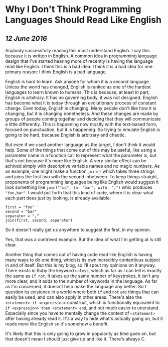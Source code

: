 Why I Don't Think Programming Languages Should Read Like English
================================================================

*12 June 2016*
--------------

Anybody successfully reading this must understand English.
I say this because it is written in English.
A common idea in programming language design that I've started hearing more of recently is having the language read like English.
I think this is a bad idea.
I think it is a bad idea for one primary reason: I think English is a bad language.

English is hard to learn.
Ask anyone for whom it is a second language.
Unless the world has changed, English is ranked as one of the hardest languages to learn known to humans.
This is because, at least in part, English is arbitrary.
It has no governing body, it was not designed.
English has become what it is today through an evolutionary process of constant change.
Even today, English is changing.
Many people don't like how it is changing, but it is changing nonetheless.
And these changes are made by groups of people coming together and deciding that they will communicate a little differently.
This is happening now mostly with the text-based form, focused on punctuation, but it is happening.
So trying to emulate English is going to be hard, because English is arbitrary and chaotic.

But even if we used another language as the target, I don't think it would help.
Some of the things that come out of this may be useful, like using a parameter name in a function call to represent what the parameter is, but that's not because it's more like English.
A very similar effect can be achived simply with descriptive variable names and no magic numbers.
As an example, one might make a function `join()` which takes three strings and joins the first two with the second inbetween.
To keep things straight, proponents of programming languages being like English would suggest it look something like `join("foo", to: "bar", with: ",")` whic produces `"foo,bar"`.
I would put forth that this kind of code, where it is clear what each part does just by looking, is already available:
```
first = "foo"
second = "bar"
separator = ","
join(first, second, separator)
```
So it doesn't really get us anywhere to suggest the first, in my opinion.

Yes, that was a contrived example.
But the idea of what I'm getting at is still clear.

Another thing that comes out of having code read like English is having many ways to do one thing, which is its own incredibly contentious subject in and of itself.
But this is my blog, so I'll spout my opinions on it anyway.
There exists in Ruby the keyword `unless`, which as far as I can tell is exactly the same as `if not`.
It takes up the same number of keystrokes, it isn't any more clear, and it adds to the number of keywords in the language.
As far as I'm concerned, it doesn't help make the language any better.
So I question its existence in a world where both `if` and `not` are things that can easily be used, and can also apply in other areas.
There's also the `<statement> if <expression>` construct, which is functionally equivalent to `if <expression> then <statement> end`, and not much easier to unerstand.
Especially since you have to mentally change the context of `<statement>` after having already read it.
It's a way to hide what's actually going on, but it reads more like English so it's somehow a benefit.

It's likely that this is only going to grow in popularity as time goes on, but that doesn't mean I should just give up and like it.
There's always C.
